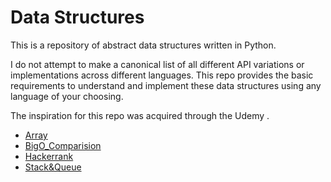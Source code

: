 # Data Structures

This is a repository of abstract data structures written in Python.

I do not attempt to make a canonical list of all different API variations or 
implementations across different languages. This repo provides the basic requirements 
to understand and implement these data structures using any language of your choosing.

The inspiration for this repo was acquired through the Udemy .


- [Array](/tree/master/Array)
- [BigO_Comparision](#BigO_Comparision)
- [Hackerrank](#Hackerrank)
- [Stack&Queue](#Stack&Queue)